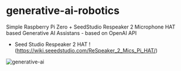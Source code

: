 # generative-ai-robotics

Simple Raspberry Pi Zero + SeedStudio Respeaker 2 Microphone HAT based Generative AI Assistans - based on OpenAI API

- Seed Studio Respeaker 2 HAT !(https://wiki.seeedstudio.com/ReSpeaker_2_Mics_Pi_HAT/)


![generative-ai](https://github.com/user-attachments/assets/bce10209-4754-4668-bb41-ebaf99064614)
